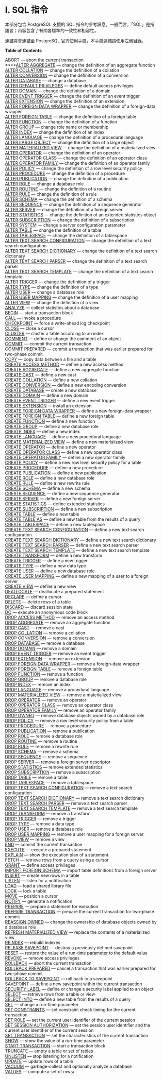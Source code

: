 # I. SQL 指令

本部分包含 PostgreSQL 支援的 SQL 指令的參考訊息。一般而言，「SQL」是指語言；內容包含了有關各標準的一致性和相容性。

連結將會連結至 PostgreSQL 官方使用手冊，本手冊連結請使用左側目錄。

**Table of Contents**

[ABORT](https://www.postgresql.org/docs/current/sql-abort.html) — abort the current transaction\
****[ALTER AGGREGATE](https://www.postgresql.org/docs/current/sql-alteraggregate.html) — change the definition of an aggregate function\
[ALTER COLLATION](https://www.postgresql.org/docs/current/sql-altercollation.html) — change the definition of a collation\
[ALTER CONVERSION](https://www.postgresql.org/docs/current/sql-alterconversion.html) — change the definition of a conversion\
[ALTER DATABASE](https://www.postgresql.org/docs/current/sql-alterdatabase.html) — change a database\
[ALTER DEFAULT PRIVILEGES](https://www.postgresql.org/docs/current/sql-alterdefaultprivileges.html) — define default access privileges\
[ALTER DOMAIN](https://www.postgresql.org/docs/current/sql-alterdomain.html) — change the definition of a domain\
[ALTER EVENT TRIGGER](https://www.postgresql.org/docs/current/sql-altereventtrigger.html) — change the definition of an event trigger\
[ALTER EXTENSION](https://www.postgresql.org/docs/current/sql-alterextension.html) — change the definition of an extension\
[ALTER FOREIGN DATA WRAPPER](https://www.postgresql.org/docs/current/sql-alterforeigndatawrapper.html) — change the definition of a foreign-data wrapper\
[ALTER FOREIGN TABLE](https://www.postgresql.org/docs/current/sql-alterforeigntable.html) — change the definition of a foreign table\
[ALTER FUNCTION](https://www.postgresql.org/docs/current/sql-alterfunction.html) — change the definition of a function\
[ALTER GROUP](https://www.postgresql.org/docs/current/sql-altergroup.html) — change role name or membership\
[ALTER INDEX](https://www.postgresql.org/docs/current/sql-alterindex.html) — change the definition of an index\
[ALTER LANGUAGE](https://www.postgresql.org/docs/current/sql-alterlanguage.html) — change the definition of a procedural language\
[ALTER LARGE OBJECT](https://www.postgresql.org/docs/current/sql-alterlargeobject.html) — change the definition of a large object\
[ALTER MATERIALIZED VIEW](https://www.postgresql.org/docs/current/sql-altermaterializedview.html) — change the definition of a materialized view\
[ALTER OPERATOR](https://www.postgresql.org/docs/current/sql-alteroperator.html) — change the definition of an operator\
[ALTER OPERATOR CLASS](https://www.postgresql.org/docs/current/sql-alteropclass.html) — change the definition of an operator class\
[ALTER OPERATOR FAMILY](https://www.postgresql.org/docs/current/sql-alteropfamily.html) — change the definition of an operator family\
[ALTER POLICY](https://www.postgresql.org/docs/current/sql-alterpolicy.html) — change the definition of a row level security policy\
[ALTER PROCEDURE](https://www.postgresql.org/docs/current/sql-alterprocedure.html) — change the definition of a procedure\
[ALTER PUBLICATION](https://www.postgresql.org/docs/current/sql-alterpublication.html) — change the definition of a publication\
[ALTER ROLE](https://www.postgresql.org/docs/current/sql-alterrole.html) — change a database role\
[ALTER ROUTINE](https://www.postgresql.org/docs/current/sql-alterroutine.html) — change the definition of a routine\
[ALTER RULE](https://www.postgresql.org/docs/current/sql-alterrule.html) — change the definition of a rule\
[ALTER SCHEMA](https://www.postgresql.org/docs/current/sql-alterschema.html) — change the definition of a schema\
[ALTER SEQUENCE](https://www.postgresql.org/docs/current/sql-altersequence.html) — change the definition of a sequence generator\
[ALTER SERVER](https://www.postgresql.org/docs/current/sql-alterserver.html) — change the definition of a foreign server\
[ALTER STATISTICS](https://www.postgresql.org/docs/current/sql-alterstatistics.html) — change the definition of an extended statistics object\
[ALTER SUBSCRIPTION](https://www.postgresql.org/docs/current/sql-altersubscription.html) — change the definition of a subscription\
[ALTER SYSTEM](https://www.postgresql.org/docs/current/sql-altersystem.html) — change a server configuration parameter\
[ALTER TABLE](https://www.postgresql.org/docs/current/sql-altertable.html) — change the definition of a table\
[ALTER TABLESPACE](https://www.postgresql.org/docs/current/sql-altertablespace.html) — change the definition of a tablespace\
[ALTER TEXT SEARCH CONFIGURATION](https://www.postgresql.org/docs/current/sql-altertsconfig.html) — change the definition of a text search configuration\
[ALTER TEXT SEARCH DICTIONARY](https://www.postgresql.org/docs/current/sql-altertsdictionary.html) — change the definition of a text search dictionary\
[ALTER TEXT SEARCH PARSER](https://www.postgresql.org/docs/current/sql-altertsparser.html) — change the definition of a text search parser\
[ALTER TEXT SEARCH TEMPLATE](https://www.postgresql.org/docs/current/sql-altertstemplate.html) — change the definition of a text search template\
[ALTER TRIGGER](https://www.postgresql.org/docs/current/sql-altertrigger.html) — change the definition of a trigger\
[ALTER TYPE](https://www.postgresql.org/docs/current/sql-altertype.html) — change the definition of a type\
[ALTER USER](https://www.postgresql.org/docs/current/sql-alteruser.html) — change a database role\
[ALTER USER MAPPING](https://www.postgresql.org/docs/current/sql-alterusermapping.html) — change the definition of a user mapping\
[ALTER VIEW](https://www.postgresql.org/docs/current/sql-alterview.html) — change the definition of a view\
[ANALYZE](https://www.postgresql.org/docs/current/sql-analyze.html) — collect statistics about a database\
[BEGIN](https://www.postgresql.org/docs/current/sql-begin.html) — start a transaction block\
[CALL](https://www.postgresql.org/docs/current/sql-call.html) — invoke a procedure\
[CHECKPOINT](https://www.postgresql.org/docs/current/sql-checkpoint.html) — force a write-ahead log checkpoint\
[CLOSE](https://www.postgresql.org/docs/current/sql-close.html) — close a cursor\
[CLUSTER](https://www.postgresql.org/docs/current/sql-cluster.html) — cluster a table according to an index\
[COMMENT](https://www.postgresql.org/docs/current/sql-comment.html) — define or change the comment of an object\
[COMMIT](https://www.postgresql.org/docs/current/sql-commit.html) — commit the current transaction\
[COMMIT PREPARED](https://www.postgresql.org/docs/current/sql-commit-prepared.html) — commit a transaction that was earlier prepared for two-phase commit\
[COPY](https://www.postgresql.org/docs/current/sql-copy.html) — copy data between a file and a table\
[CREATE ACCESS METHOD](https://www.postgresql.org/docs/current/sql-create-access-method.html) — define a new access method\
[CREATE AGGREGATE](https://www.postgresql.org/docs/current/sql-createaggregate.html) — define a new aggregate function\
[CREATE CAST](https://www.postgresql.org/docs/current/sql-createcast.html) — define a new cast\
[CREATE COLLATION](https://www.postgresql.org/docs/current/sql-createcollation.html) — define a new collation\
[CREATE CONVERSION](https://www.postgresql.org/docs/current/sql-createconversion.html) — define a new encoding conversion\
[CREATE DATABASE](https://www.postgresql.org/docs/current/sql-createdatabase.html) — create a new database\
[CREATE DOMAIN](https://www.postgresql.org/docs/current/sql-createdomain.html) — define a new domain\
[CREATE EVENT TRIGGER](https://www.postgresql.org/docs/current/sql-createeventtrigger.html) — define a new event trigger\
[CREATE EXTENSION](https://www.postgresql.org/docs/current/sql-createextension.html) — install an extension\
[CREATE FOREIGN DATA WRAPPER](https://www.postgresql.org/docs/current/sql-createforeigndatawrapper.html) — define a new foreign-data wrapper\
[CREATE FOREIGN TABLE](https://www.postgresql.org/docs/current/sql-createforeigntable.html) — define a new foreign table\
[CREATE FUNCTION](https://www.postgresql.org/docs/current/sql-createfunction.html) — define a new function\
[CREATE GROUP](https://www.postgresql.org/docs/current/sql-creategroup.html) — define a new database role\
[CREATE INDEX](https://www.postgresql.org/docs/current/sql-createindex.html) — define a new index\
[CREATE LANGUAGE](https://www.postgresql.org/docs/current/sql-createlanguage.html) — define a new procedural language\
[CREATE MATERIALIZED VIEW](https://www.postgresql.org/docs/current/sql-creatematerializedview.html) — define a new materialized view\
[CREATE OPERATOR](https://www.postgresql.org/docs/current/sql-createoperator.html) — define a new operator\
[CREATE OPERATOR CLASS](https://www.postgresql.org/docs/current/sql-createopclass.html) — define a new operator class\
[CREATE OPERATOR FAMILY](https://www.postgresql.org/docs/current/sql-createopfamily.html) — define a new operator family\
[CREATE POLICY](https://www.postgresql.org/docs/current/sql-createpolicy.html) — define a new row level security policy for a table\
[CREATE PROCEDURE](https://www.postgresql.org/docs/current/sql-createprocedure.html) — define a new procedure\
[CREATE PUBLICATION](https://www.postgresql.org/docs/current/sql-createpublication.html) — define a new publication\
[CREATE ROLE](https://www.postgresql.org/docs/current/sql-createrole.html) — define a new database role\
[CREATE RULE](https://www.postgresql.org/docs/current/sql-createrule.html) — define a new rewrite rule\
[CREATE SCHEMA](https://www.postgresql.org/docs/current/sql-createschema.html) — define a new schema\
[CREATE SEQUENCE](https://www.postgresql.org/docs/current/sql-createsequence.html) — define a new sequence generator\
[CREATE SERVER](https://www.postgresql.org/docs/current/sql-createserver.html) — define a new foreign server\
[CREATE STATISTICS](https://www.postgresql.org/docs/current/sql-createstatistics.html) — define extended statistics\
[CREATE SUBSCRIPTION](https://www.postgresql.org/docs/current/sql-createsubscription.html) — define a new subscription\
[CREATE TABLE](https://www.postgresql.org/docs/current/sql-createtable.html) — define a new table\
[CREATE TABLE AS](https://www.postgresql.org/docs/current/sql-createtableas.html) — define a new table from the results of a query\
[CREATE TABLESPACE](https://www.postgresql.org/docs/current/sql-createtablespace.html) — define a new tablespace\
[CREATE TEXT SEARCH CONFIGURATION](https://www.postgresql.org/docs/current/sql-createtsconfig.html) — define a new text search configuration\
[CREATE TEXT SEARCH DICTIONARY](https://www.postgresql.org/docs/current/sql-createtsdictionary.html) — define a new text search dictionary\
[CREATE TEXT SEARCH PARSER](https://www.postgresql.org/docs/current/sql-createtsparser.html) — define a new text search parser\
[CREATE TEXT SEARCH TEMPLATE](https://www.postgresql.org/docs/current/sql-createtstemplate.html) — define a new text search template\
[CREATE TRANSFORM](https://www.postgresql.org/docs/current/sql-createtransform.html) — define a new transform\
[CREATE TRIGGER](https://www.postgresql.org/docs/current/sql-createtrigger.html) — define a new trigger\
[CREATE TYPE](https://www.postgresql.org/docs/current/sql-createtype.html) — define a new data type\
[CREATE USER](https://www.postgresql.org/docs/current/sql-createuser.html) — define a new database role\
[CREATE USER MAPPING](https://www.postgresql.org/docs/current/sql-createusermapping.html) — define a new mapping of a user to a foreign server\
[CREATE VIEW](https://www.postgresql.org/docs/current/sql-createview.html) — define a new view\
[DEALLOCATE](https://www.postgresql.org/docs/current/sql-deallocate.html) — deallocate a prepared statement\
[DECLARE](https://www.postgresql.org/docs/current/sql-declare.html) — define a cursor\
[DELETE](https://www.postgresql.org/docs/current/sql-delete.html) — delete rows of a table\
[DISCARD](https://www.postgresql.org/docs/current/sql-discard.html) — discard session state\
[DO](https://www.postgresql.org/docs/current/sql-do.html) — execute an anonymous code block\
[DROP ACCESS METHOD](https://www.postgresql.org/docs/current/sql-drop-access-method.html) — remove an access method\
[DROP AGGREGATE](https://www.postgresql.org/docs/current/sql-dropaggregate.html) — remove an aggregate function\
[DROP CAST](https://www.postgresql.org/docs/current/sql-dropcast.html) — remove a cast\
[DROP COLLATION](https://www.postgresql.org/docs/current/sql-dropcollation.html) — remove a collation\
[DROP CONVERSION](https://www.postgresql.org/docs/current/sql-dropconversion.html) — remove a conversion\
[DROP DATABASE](https://www.postgresql.org/docs/current/sql-dropdatabase.html) — remove a database\
[DROP DOMAIN](https://www.postgresql.org/docs/current/sql-dropdomain.html) — remove a domain\
[DROP EVENT TRIGGER](https://www.postgresql.org/docs/current/sql-dropeventtrigger.html) — remove an event trigger\
[DROP EXTENSION](https://www.postgresql.org/docs/current/sql-dropextension.html) — remove an extension\
[DROP FOREIGN DATA WRAPPER](https://www.postgresql.org/docs/current/sql-dropforeigndatawrapper.html) — remove a foreign-data wrapper\
[DROP FOREIGN TABLE](https://www.postgresql.org/docs/current/sql-dropforeigntable.html) — remove a foreign table\
[DROP FUNCTION](https://www.postgresql.org/docs/current/sql-dropfunction.html) — remove a function\
[DROP GROUP](https://www.postgresql.org/docs/current/sql-dropgroup.html) — remove a database role\
[DROP INDEX](https://www.postgresql.org/docs/current/sql-dropindex.html) — remove an index\
[DROP LANGUAGE](https://www.postgresql.org/docs/current/sql-droplanguage.html) — remove a procedural language\
[DROP MATERIALIZED VIEW](https://www.postgresql.org/docs/current/sql-dropmaterializedview.html) — remove a materialized view\
[DROP OPERATOR](https://www.postgresql.org/docs/current/sql-dropoperator.html) — remove an operator\
[DROP OPERATOR CLASS](https://www.postgresql.org/docs/current/sql-dropopclass.html) — remove an operator class\
[DROP OPERATOR FAMILY](https://www.postgresql.org/docs/current/sql-dropopfamily.html) — remove an operator family\
[DROP OWNED](https://www.postgresql.org/docs/current/sql-drop-owned.html) — remove database objects owned by a database role\
[DROP POLICY](https://www.postgresql.org/docs/current/sql-droppolicy.html) — remove a row level security policy from a table\
[DROP PROCEDURE](https://www.postgresql.org/docs/current/sql-dropprocedure.html) — remove a procedure\
[DROP PUBLICATION](https://www.postgresql.org/docs/current/sql-droppublication.html) — remove a publication\
[DROP ROLE](https://www.postgresql.org/docs/current/sql-droprole.html) — remove a database role\
[DROP ROUTINE](https://www.postgresql.org/docs/current/sql-droproutine.html) — remove a routine\
[DROP RULE](https://www.postgresql.org/docs/current/sql-droprule.html) — remove a rewrite rule\
[DROP SCHEMA](https://www.postgresql.org/docs/current/sql-dropschema.html) — remove a schema\
[DROP SEQUENCE](https://www.postgresql.org/docs/current/sql-dropsequence.html) — remove a sequence\
[DROP SERVER](https://www.postgresql.org/docs/current/sql-dropserver.html) — remove a foreign server descriptor\
[DROP STATISTICS](https://www.postgresql.org/docs/current/sql-dropstatistics.html) — remove extended statistics\
[DROP SUBSCRIPTION](https://www.postgresql.org/docs/current/sql-dropsubscription.html) — remove a subscription\
[DROP TABLE](https://www.postgresql.org/docs/current/sql-droptable.html) — remove a table\
[DROP TABLESPACE](https://www.postgresql.org/docs/current/sql-droptablespace.html) — remove a tablespace\
[DROP TEXT SEARCH CONFIGURATION](https://www.postgresql.org/docs/current/sql-droptsconfig.html) — remove a text search configuration\
[DROP TEXT SEARCH DICTIONARY](https://www.postgresql.org/docs/current/sql-droptsdictionary.html) — remove a text search dictionary\
[DROP TEXT SEARCH PARSER](https://www.postgresql.org/docs/current/sql-droptsparser.html) — remove a text search parser\
[DROP TEXT SEARCH TEMPLATE](https://www.postgresql.org/docs/current/sql-droptstemplate.html) — remove a text search template\
[DROP TRANSFORM](https://www.postgresql.org/docs/current/sql-droptransform.html) — remove a transform\
[DROP TRIGGER](https://www.postgresql.org/docs/current/sql-droptrigger.html) — remove a trigger\
[DROP TYPE](https://www.postgresql.org/docs/current/sql-droptype.html) — remove a data type\
[DROP USER](https://www.postgresql.org/docs/current/sql-dropuser.html) — remove a database role\
[DROP USER MAPPING](https://www.postgresql.org/docs/current/sql-dropusermapping.html) — remove a user mapping for a foreign server\
[DROP VIEW](https://www.postgresql.org/docs/current/sql-dropview.html) — remove a view\
[END](https://www.postgresql.org/docs/current/sql-end.html) — commit the current transaction\
[EXECUTE](https://www.postgresql.org/docs/current/sql-execute.html) — execute a prepared statement\
[EXPLAIN](https://www.postgresql.org/docs/current/sql-explain.html) — show the execution plan of a statement\
[FETCH](https://www.postgresql.org/docs/current/sql-fetch.html) — retrieve rows from a query using a cursor\
[GRANT](https://www.postgresql.org/docs/current/sql-grant.html) — define access privileges\
[IMPORT FOREIGN SCHEMA](https://www.postgresql.org/docs/current/sql-importforeignschema.html) — import table definitions from a foreign server\
[INSERT](https://www.postgresql.org/docs/current/sql-insert.html) — create new rows in a table\
[LISTEN](https://www.postgresql.org/docs/current/sql-listen.html) — listen for a notification\
[LOAD](https://www.postgresql.org/docs/current/sql-load.html) — load a shared library file\
[LOCK](https://www.postgresql.org/docs/current/sql-lock.html) — lock a table\
[MOVE](https://www.postgresql.org/docs/current/sql-move.html) — position a cursor\
[NOTIFY](https://www.postgresql.org/docs/current/sql-notify.html) — generate a notification\
[PREPARE](https://www.postgresql.org/docs/current/sql-prepare.html) — prepare a statement for execution\
[PREPARE TRANSACTION](https://www.postgresql.org/docs/current/sql-prepare-transaction.html) — prepare the current transaction for two-phase commit\
[REASSIGN OWNED](https://www.postgresql.org/docs/current/sql-reassign-owned.html) — change the ownership of database objects owned by a database role\
[REFRESH MATERIALIZED VIEW](https://www.postgresql.org/docs/current/sql-refreshmaterializedview.html) — replace the contents of a materialized view\
[REINDEX](https://www.postgresql.org/docs/current/sql-reindex.html) — rebuild indexes\
[RELEASE SAVEPOINT](https://www.postgresql.org/docs/current/sql-release-savepoint.html) — destroy a previously defined savepoint\
[RESET](https://www.postgresql.org/docs/current/sql-reset.html) — restore the value of a run-time parameter to the default value\
[REVOKE](https://www.postgresql.org/docs/current/sql-revoke.html) — remove access privileges\
[ROLLBACK](https://www.postgresql.org/docs/current/sql-rollback.html) — abort the current transaction\
[ROLLBACK PREPARED](https://www.postgresql.org/docs/current/sql-rollback-prepared.html) — cancel a transaction that was earlier prepared for two-phase commit\
[ROLLBACK TO SAVEPOINT](https://www.postgresql.org/docs/current/sql-rollback-to.html) — roll back to a savepoint\
[SAVEPOINT](https://www.postgresql.org/docs/current/sql-savepoint.html) — define a new savepoint within the current transaction\
[SECURITY LABEL](https://www.postgresql.org/docs/current/sql-security-label.html) — define or change a security label applied to an object\
[SELECT](https://www.postgresql.org/docs/current/sql-select.html) — retrieve rows from a table or view\
[SELECT INTO](https://www.postgresql.org/docs/current/sql-selectinto.html) — define a new table from the results of a query\
[SET](https://www.postgresql.org/docs/current/sql-set.html) — change a run-time parameter\
[SET CONSTRAINTS](https://www.postgresql.org/docs/current/sql-set-constraints.html) — set constraint check timing for the current transaction\
[SET ROLE](https://www.postgresql.org/docs/current/sql-set-role.html) — set the current user identifier of the current session\
[SET SESSION AUTHORIZATION](https://www.postgresql.org/docs/current/sql-set-session-authorization.html) — set the session user identifier and the current user identifier of the current session\
[SET TRANSACTION](https://www.postgresql.org/docs/current/sql-set-transaction.html) — set the characteristics of the current transaction\
[SHOW](https://www.postgresql.org/docs/current/sql-show.html) — show the value of a run-time parameter\
[START TRANSACTION](https://www.postgresql.org/docs/current/sql-start-transaction.html) — start a transaction block\
[TRUNCATE](https://www.postgresql.org/docs/current/sql-truncate.html) — empty a table or set of tables\
[UNLISTEN](https://www.postgresql.org/docs/current/sql-unlisten.html) — stop listening for a notification\
[UPDATE](https://www.postgresql.org/docs/current/sql-update.html) — update rows of a table\
[VACUUM](https://www.postgresql.org/docs/current/sql-vacuum.html) — garbage-collect and optionally analyze a database\
[VALUES](https://www.postgresql.org/docs/current/sql-values.html) — compute a set of rows\
